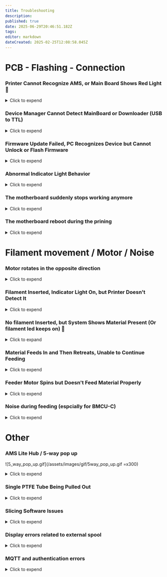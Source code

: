 ```yaml
---
title: Troubleshooting
description: 
published: true
date: 2025-06-29T20:46:51.182Z
tags: 
editor: markdown
dateCreated: 2025-02-25T12:08:58.045Z
---
```


# PCB - Flashing - Connection




### Printer Cannot Recognize AMS, or Main Board Shows Red Light 🚨

<details>
  <summary>Click to expend</summary>
After connecting to the printer the motherboard shows a red light meaning that the BMCU and printer communication is NOT established, however power is successfully supplied to the BMCU.

If you are not sure about the wire sequence of your cable, check first if the AB wire sequence is wrong.

Then check for possible PCB issues, such as:
- Loose solder joints on components
- Faulty communication wiring (e.g., missing resistors in communication lines)
- Incorrect chip orientation or poor soldering causing virtual connections
  
  
Worst case scenario, the AMS connector board or printer motherboard is damaged. Or the 75176 chip on BMCU is damaged.
  
> You should not use the original AMS Lite 4Pin cable from Bambulab because the AMS Lite has the AB signals in the reverse order of the BMCU.
{.is-warning}

</details>

### Device Manager Cannot Detect MainBoard or Downloader (USB to TTL) 

<details>
  <summary>Click to expend</summary>
🛠️ Troubleshooting Steps

  #### Verify Downloader Recognition

First, connect the USB-to-TTL downloader alone to your computer (without connecting to the mainboard).

- If it appears as a serial device (e.g., COMx) in Device Manager, the driver is properly installed.
- If no device appears, install the CH340 USB-to-Serial driver (commonly used in many USB-TTL modules).

#### Check for Short Circuits on the Mainboard

If the downloader is detected when connected alone, but disappears or disconnects when attached to the mainboard, this often indicates a short circuit, typically between 3.3V and GND.

Carefully inspect the circuitry around the CH32V microcontroller for any solder bridges or damaged components.

#### Ensure Correct Wire Connections

Double-check the DuPont wire order: TX ↔ RX, RX ↔ TX, GND ↔ GND, and 3.3V.


#### Disable USB Port Protection (if applicable)

On some PCs, aggressive USB port protection or antivirus software may prevent the downloader from being recognized.

Try switching to another USB port or temporarily disabling port protection if you're familiar with your system's settings.
</details>


### Firmware Update Failed, PC Recognizes Device but Cannot Unlock or Flash Firmware

<details>
  <summary>Click to expend</summary>
  Solution:
  https://wiki.yuekai.fr/BMCU/BMCU_Tutorial/BMCU_Flashing#h-5-flash-the-firmware
</details>


### Abnormal Indicator Light Behavior

<details>
  <summary>Click to expend</summary>
  Check Lighting content on this page : https://wiki.yuekai.fr/en/BMCU/BMCU_testing
</details>


### The motherboard suddenly stops working anymore

<details>
  <summary>Click to expend</summary>
  We have observed in practice that frequent short circuits or sudden disconnection and damage of the mainboard during operation may be related to the diode located at position D4 on the board. The following insight is provided by @Kongming:

The new version of the board introduces a current protection mechanism. When a connection issue or a minor short circuit occurs between the BMCU and the printer, this mechanism protects the printer's interface by redirecting the potential damage to the BMCU board instead. Since the mainboard is relativly cheaper, this tradeoff is generally acceptable.

However, this design also increases the risk of the power module on the new board being damaged by short circuits, which can result in the board suddenly failing—e.g., no lights or printer connection during normal use.

**🔧 Recommended Solution:**
Remove the diode at position D4 on the new board and short the pads using solder or a piece of copper wire, effectively bypassing the protection feature.
This modification eliminates the current protection but should not raise concern about printer port damage, as such failures are extremely rare.

**⚠️ Important Precautions:**
Once the diode is removed (i.e., protection disabled), please strictly avoid the following:
- Hot-plugging the BMCU while the printer is powered on — although not every instance leads to failure, hot-plugging always carries a risk of damaging both the BMCU and the printer's motherboard.
- Moving the toolhead when the printer is powered off while the BMCU is connected — this can generate reverse current that may damage the BMCU board.
</details>


### The motherboard reboot during the prining
<details>
  <summary>Click to expend</summary>
  
  Some users have reported that the BMCU may restart unexpectedly during printing. Unlike the previously mentioned cases where the board is permanently damaged, this issue only results in a reboot. However, after restarting, the BMCU does not automatically resume operation—the buffer is no longer triggered, which significantly increases pressure on the filament and may lead to print failure.

This issue is currently suspected to be related to the BMCU firmware, but its occurrence appears to be limited, and the exact cause remains unclear.

**No known solution at this time. 😞**
  
</details>

# Filament movement / Motor / Noise

### Motor rotates in the opposite direction

<details>
  <summary>Click to expend</summary>
  
  If you are experiencing a motor spinning in the wrong direction, here's the principle behind the issue and how to resolve it:

Since firmware version 3.14, the BMCU is designed to automatically detect the motor rotation direction, which means you no longer need to worry about the polarity of the motor wires during assembly.

However, this direction detection only happens the first time the BMCU connects to the printer after either:

- A firmware flash
- A disconnection and reconnection of the channel

So, if you find that one or more channels are rotating in the wrong direction, here are some solutions:
  
#### Solution 1: Re-flash the firmware (recommended)
This is the simplest and most effective method.

- For BMCU-B, flash firmware version 3.14.
- For BMCU-C, flash firmware 0013Plus or a newer version (last update: 29/06/2025).

This will trigger a new round of automatic direction detection when the BMCU reconnects to the printer.
  
#### Solution 2: Trigger a redetection without flashing
If you don’t have flashing tools on hand, you can manually force the BMCU to redetect motor direction by disconnecting and reconnecting the problematic channel. Follow these steps carefully:

> ⚠️ Important: Never hot plugging or hot unplugging.
{.is-warning}


1. Turn off the printer.
1. Unscrew the bottom screws of the BMCU base and disconnect the cable of the problematic channel.
1. Turn on the printer and wait for 10 seconds.
1. Turn off the printer again.
1. Reconnect the problematic channel to the BMCU.
1. Turn the printer back on.

At this point, the BMCU should reattempt direction detection for the reconnected channel. You can now test if the motor spins correctly.
  
#### Solution 3: Manually reverse motor polarity
If the above methods do not work, which can happen in rare cases where direction detection consistently fails or always detects the wrong direction, you can simply manually swap the motor wires (i.e., reverse the positive and negative leads) connected to the BMCU for the problematic channel.

</details>

### Filament Inserted, Indicator Light On, but Printer Doesn't Detect It

<details>
  <summary>Click to expend</summary>
  
  This may be due to the following reasons:

1. First, the magnet signal is missing, such as the magnet is forgotten to be installed or the AS5600 chip is faulty. In the absence of the magnet signal, the BMCU will not perform any operation to detect the consumables.
1. Second, other faults at the welding level, such as the CH32V chip or PH10 socket is not welded properly
  
  Solution:
  - Ensure the magnet is installed; 
  - After installing the magnet, restart the device for detection.
  - Check for loose PH2.0 socket connections or broken cables.  
</details>


### No filament Inserted, but System Shows Material Present (Or filament led keeps on) 📏
<details>
  <summary>Click to expand</summary>

#### 🧩 Issue Description  
The system reports that filament is present even when no material has been inserted. This can manifest as:

- The filament detection indicator (LED) remaining **ON**
- In AMS menu display filament always present in a certain channel

---

#### 🔍 Cause  
This behavior is a **known limitation** of the BMCU design, which relies on an optical sensor aligned with a narrow structural hole. The sensor detects filament presence when the beam is interrupted.

False positives (i.e., filament always detected) may occur due to:

- Slight height inconsistency of the photoelectric sensor at the factory 
- Slight height inconsistency of the photoelectric sensor at the time of soldering 
- Shape deviation at the time of printing of the detection aperture 
- Debris or dust blocking the optical path

The steel ball version is designed to reduce the chance of this problem, but we have noticed that some users even with the steel ball version still encounter this situation.

---

#### ✅ Why It Usually Doesn't Affect Printing  
This issue is generally **non-critical**. A false positive — where filament is always reported as present — is much less disruptive than a false negative, which might prematurely pause a print.

Additionally, the firmware includes a **secondary safeguard**:  
It monitors filament movement within the extruder. If no filament is actually being pushed through, the system will trigger a pause automatically, ensuring job protection.

---

#### 🛠️ Optional Improvements  
If you'd like to improve sensor reliability, you may consider:

- Gently cleaning the optical hole and slider using a precision tool to remove dust or filament residue  
- Slightly enlarging the detection hole with a micro drill bit (1.2 mm recommended)  
  ⚠️ *Do not exceed 1.2 mm*, or the sensor may incorrectly report "no filament" due to too easy for light passing through   
- Re-soldering or re-aligning the optical sensor if visibly misaligned  
- If you are using non-steel ball version, you can try upgrading -> need reprint almost everything and completely disassemble the BMG gear, and purchase additional parts
  
⚠️ Impact on Auto Refilling Function
This issue can negatively affect the auto refilling feature. For example:

- Suppose the filament detection on Channel 1 is faulty and always reports filament as present.
- You are about to run out of filament on Channel 1
- You have set up Channel 2 with the exact same material, expecting the printer to automatically refill from it.

However, when the filament on Channel 1 runs out, the printer may fail to recognize the absence correctly. As a result, it might trigger a filament jam error instead of recognizing a normal runout and switching to Channel 2.

If you're using the BMCU mainly for auto refilling purposes, we recommend the following setup:

- Connect the spool that is likely to run out to a channel where filament detection is working correctly in this exemple channel 2.
- Connect the backup spool (with enough material) to the channel affected by this issue in this case channel 1.

This setup will ensure that when the primary spool is depleted, the system can detect it accurately and trigger the refilling process as expected.

---

> 🔧 **Note:** Due to mechanical and manufacturing tolerances, this issue affects many BMCU units to some extent. In most cases, it does **not** impair normal printing operations.

</details>



### Material Feeds In and Then Retreats, Unable to Continue Feeding

<details>
  <summary>Click to expend</summary>
  Solution:
  This issue is often caused by:
  - Missing radial magnet
  - Magnet not rotating with the shaft and bmg gear

  🛠️ Fixes:
  - Use a correctly sized and oriented radial magnet (6×2.5mm)
  - Check and ensure the AS5600 encoder chip is properly soldered
  - Make sure the magnets rotates sommthly and correctly.

</details>





### Feeder Motor Spins but Doesn't Feed Material Properly

<details>
  <summary>Click to expend</summary>
  
  **For BMCU-A**:
  
  - Triangular gear may be too tight, preventing engagement.
  - Precision errors in external parts may cause jamming.  
  
  **For BMCU-B/C:**
  - The worm gear and the 182A gear may be worn, and you will have to replace the worm and gear.
	- The worm may not mesh properly with the gear. This is more likely to happen with the BMCU-C. In the early version of the BMCU-C model v0.2, the motor was located too far away from the gear set, making it very likely that the worm did not mesh properly with the gear. In this case, re-seat the motor and manually push it towards the gear while it is being fixed.
  
</details>


### Noise during feeding (espcially for BMCU-C)

<details>
  <summary>Click to expend</summary>
  
  **For all the version：**
  - Check if screws are pressing against the motor shaft, causing friction.
  - Noise during feeding may be due to gear skipping, which is unavoidable.
  - Apply lubricant to reduce noise from misaligned gears.  
  
**For BMCU-C :**
  
We have observed that the Hall version is more prone to generating unexpected noise during the final stage of the feeding process. This typically manifests as follows:

- After the filament has been successfully inserted into the printer's tool head, the BMCU continues the feeding action for approximately 0.5 seconds, causing noticeably louder gear noise. The noise is from the BMG gear in the lever.
- During this phase, you may also notice that the buffer does not pop up, or does so with difficulty.
  
**Root Cause**
  
  The root cause of this issue is insufficient force to allow the buffer to pop up in time, which leads to the printer receiving the buffer arrival signal too late. Contributing factors include:

1. Inadequate tension from the lever spring
1. PTFE tube being too short, preventing the buffer from fully ejecting
1. Excessive bending angle of the PTFE tube, causing increased friction between the buffer and the BMCU housing
1. Potential firmware-related issues

**Recommended Solutions:**
  
1. Replace the lever spring – The originally recommended 0.6×4×10 spring is now considered too weak. We recommend replacing it with a 0.6×4×15 spring for stronger rebound force.
1. Reposition the PTFE tube – Ensure the tube is of appropriate length and angle to reduce friction and allow proper buffer movement.
1. Update to the latest 0013-Plus-Color-Noise-Heat-Improve firmware – This firmware reduces motor gripping force during the feeding process.

**Final Notes:**
  
This issue has been reported by some users, while others have not experienced it. The root causes appear to be multifactorial and may vary between setups. Further improvements to this component may be made in future updates.


</details>




# Other




### AMS Lite Hub / 5-way pop up

![5_way_pop_up.gif](/assets/images/gif/5way_pop_up.gif =x300)

<details>
  <summary>Click to expend</summary>
  The root cause of this problem is that there is a large resistance in the path of the consumable exit, causing the entire PTEF tube to be pulled backwards.
  This issue occur more offen on BMCU-B, particularly when using older firmware versions.
  Using updated firmware or firmware versions with extended buffer lengths can significantly reduce the likelihood of encountering this problem.

  Solution:
  - Always check first if there is any particular resistance somewhere in the path of the consumables, e.g. large bending angles or PTFE tubes that are not smooth enough inside.
  - It is strongly recommended to upgrade the motherboard firmware to version 3.14 or later, which is more stable and reduces (but does not eliminate) the probability of this issue occurring.
  - If the issue persists, building an external buffer may further mitigate the problem. referce makersworld link : [Link 1](https://makerworld.com.cn/zh/models/1042461-bmcuwai-zhi-huan-chong?from=search#profileId-1076821) [Link 2](https://makerworld.com.cn/zh/models/1057356-29mmxing-cheng-wai-jie-huan-chong?from=search#profileId-1095144) [Link 3](https://makerworld.com.cn/zh/models/1144176-bmcu-370gang-zhu-ban-wai-zhi-huan-chong?from=search#profileId-1203810).
  - Additionally, verify whether the AMS Lite hub (five-way connector) is damaged — especially the square-shaped locking clip. If damaged, this module may need to be replaced and reinstalled with the application of interface grease.
  - **Disabling** retraction during filament cutting may also help reduce the occurrence of this issue.
  ![deactive_retraction_when_cut_1.png](/assets/images/start/retraction_when_cut/deactive_retraction_when_cut_1.png)
  ![deactive_retraction_when_cut_2.png](/assets/images/start/retraction_when_cut/deactive_retraction_when_cut_2.png)
  
</details>

### Single PTFE Tube Being Pulled Out
<details>
  <summary>Click to expend</summary>
  
Some users reported that a **single PTFE tube** was pulled out, instead of the entire **AMS Lite Hub** being ejected.

**Recommendations:**

- Always check for any abnormal resistance when loading/unloading filaments.
- Ensure that the **metal clip** of the **AMS Lite Hub** properly secures the PTFE tube.
- One user, **David**, reported frequent occurrences on a specific filament channel. After disabling the `Long Retraction During Cut` option, he observed significant improvement for that filament channel.
</details>

### Slicing Software Issues
<details>
  <summary>Click to expend</summary>
  
Some users have reported abnormal behavior after slicing with **BMCU**, such as:

- All channels being assigned the same color
- Inability to print using **AMS**

After investigation, this issue was identified as a problem with **Bambu Studio** itself.  
It affects both Windows and Mac versions:

- **Mac**: Versions prior to `2.0.0.95` may encounter this issue.
- **Windows**: Versions prior to `2.03.54` may encounter this issue.

**Recommendations:**

- Upgrade **Bambu Studio** to `2.0.0.95` or higher (Mac) and `2.03.54` or higher (Windows).
- Alternatively, using **Oracle Slicer** is another effective solution to avoid these problems.
</details>

### Display errors related to external spool
<details>
  <summary>Click to expend</summary>
This error is mostly caused by a slicing error. Please update Bambu Studio.
  
</details>

### MQTT and authentication errors
<details>
  <summary>Click to expend</summary>
  
It should be noted that this error is not caused by BMCU and does not affect the normal operation of BMCU. This is because BMCU works by simulating an AMS device, rather than communicating via the MQTT protocol.

It is worth noting that Bambu Lab is gradually moving towards a more closed ecosystem. In recent firmware updates, additional security measures have been introduced to restrict the use of third-party software.

Therefore, if you have updated to the latest firmware, it is necessary to also update **Bambu Studio** and **Bambu Handy** to eliminate this error message.
  
</details>
